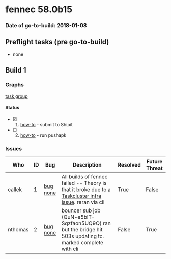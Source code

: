 # fennec 58.0b15

### Date of go-to-build: 2018-01-08

## Preflight tasks (pre go-to-build)
- none

## Build 1  

### Graphs
[task group](https://tools.taskcluster.net/push-inspector/#/RxS2YAQ8RR-n8p8xmSvO_g)


#### Status
- [x] 1.  [how-to](https://wiki.mozilla.org/Release:Release_Automation_on_Mercurial:Starting_a_Release#Submit_to_Ship_It)  - submit to Shipit
- [ ] 2.  [how-to](https://github.com/mozilla-releng/releasewarrior-2.0/wiki/Push-to-Google-Play#what-to-do)  - run pushapk

### Issues
| Who                 | ID               | Bug                                                                 | Description                | Resolved                | Future Threat                |
| ------------------- | ---------------- | ------------------------------------------------------------------- | -------------------------- | ----------------------- | ---------------------------- |
| callek  | 1 | [bug none](https://bugzil.la/none)        | All builds of fennec failed -- Theory is that it broke due to a [Taskcluster infra issue](https://github.com/taskcluster/taskcluster-retrospectives/pull/5/files). reran via cli | True | False |
| nthomas  | 2 | [bug none](https://bugzil.la/none)        | bouncer sub job (QuN-e5bIT-Sqzfaon5UQ9Q) ran but the bridge hit 503s updating tc. marked complete with cli | False | True |


